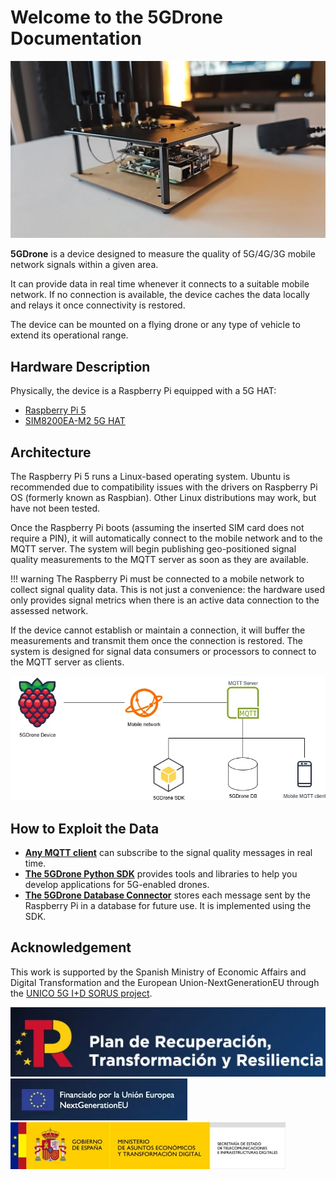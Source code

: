 # Welcome to the 5GDrone Documentation

![5GDrone device](img/5gdrone.jpg)

**5GDrone** is a device designed to measure the quality of 5G/4G/3G mobile network signals within a given area.

It can provide data in real time whenever it connects to a suitable mobile network. If no connection is available, the device caches the data locally and relays it once connectivity is restored.

The device can be mounted on a flying drone or any type of vehicle to extend its operational range.

## Hardware Description

Physically, the device is a Raspberry Pi equipped with a 5G HAT:

- [Raspberry Pi 5](https://www.raspberrypi.com/products/raspberry-pi-5/)
- [SIM8200EA-M2 5G HAT](https://www.waveshare.com/wiki/SIM8200EA-M2_5G_HAT)

## Architecture

The Raspberry Pi 5 runs a Linux-based operating system. Ubuntu is recommended due to compatibility issues with the drivers on Raspberry Pi OS (formerly known as Raspbian). Other Linux distributions may work, but have not been tested.

Once the Raspberry Pi boots (assuming the inserted SIM card does not require a PIN), it will automatically connect to the mobile network and to the MQTT server. The system will begin publishing geo-positioned signal quality measurements to the MQTT server as soon as they are available.

!!! warning
    The Raspberry Pi must be connected to a mobile network to collect signal quality data. This is not just a convenience: the hardware used only provides signal metrics when there is an active data connection to the assessed network.

If the device cannot establish or maintain a connection, it will buffer the measurements and transmit them once the connection is restored. The system is designed for signal data consumers or processors to connect to the MQTT server as clients.

![Architecture diagram](img/architecture.webp)

## How to Exploit the Data

- **[Any MQTT client](how-to-exploit-the-data/1mqtt-client.md)** can subscribe to the signal quality messages in real time.
- **[The 5GDrone Python SDK](how-to-exploit-the-data/2sdk.md)** provides tools and libraries to help you develop applications for 5G-enabled drones.
- **[The 5GDrone Database Connector](how-to-exploit-the-data/3db.md)** stores each message sent by the Raspberry Pi in a database for future use. It is implemented using the SDK.

## Acknowledgement

This work is supported by the Spanish Ministry of Economic Affairs and Digital Transformation and the European Union-NextGenerationEU through the [UNICO 5G I+D SORUS project](https://unica6g.it.uc3m.es/en/6g-sorus/).

![Plan de Recuperación, Transformación y Resiliencia](img/logos/plan_recuperacion.webp)  
![Financed by the European Union NextGenerationEU](img/logos/ngeu.webp)  
![Secretariat of State for Telecommunications and Digital Infrastructure, Ministry of Economic Affairs and Digital Transformation, Government of Spain](img/logos/mintradi.webp)
